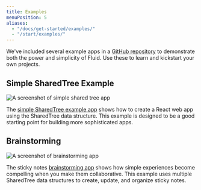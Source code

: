 ```yaml
---
title: Examples
menuPosition: 5
aliases:
  - "/docs/get-started/examples/"
  - "/start/examples/"
---
```


We've included several example apps in a [GitHub repository](https://github.com/microsoft/FluidExamples/) to demonstrate
both the power and simplicity of Fluid. Use these to learn and kickstart your own projects.

## Simple SharedTree Example

![A screenshot of simple shared tree app](/images/simple-example.png)

The [simple SharedTree example app](https://github.com/microsoft/FluidExamples/tree/main/item-counter) shows how to create a React web app using the SharedTree data structure. This example is designed to be a good starting point for building more sophisticated apps.

## Brainstorming

![A screenshot of brainstorming app](/images/brainstorm-example.png)

The sticky notes [brainstorming app](https://github.com/microsoft/FluidExamples/tree/main/brainstorm)
shows how simple experiences become compelling when you make them collaborative. This example uses multiple SharedTree data structures to create, update, and organize sticky notes.

